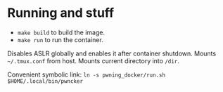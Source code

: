 # Running and stuff

- `make build` to build the image.
- `make run` to run the container.

Disables ASLR globally and enables it after container shutdown.
Mounts `~/.tmux.conf` from host.
Mounts current directory into `/dir`.

Convenient symbolic link:
`ln -s pwning_docker/run.sh $HOME/.local/bin/pwncker`

